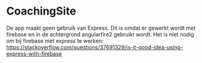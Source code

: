 # CoachingSite

De app maakt geen gebruik van Express. Dit is omdat er gewerkt wordt met firebase en in de achtergrond angularfire2 gebruikt wordt.
Het is niet nodig om bij firebase met express te werken:
      https://stackoverflow.com/questions/37691329/is-it-good-idea-using-express-with-firebase
